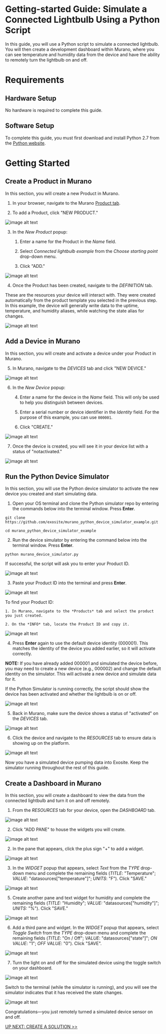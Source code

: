 # Getting-started Guide: Simulate a Connected Lightbulb Using a Python Script

In this guide, you will use a Python script to simulate a connected lightbulb. You will then create a development dashboard within Murano, where you can see temperature and humidity data from the device and have the ability to remotely turn the lightbulb on and off.

# Requirements

## Hardware Setup

No hardware is required to complete this guide.

## Software Setup

To complete this guide, you must first download and install Python 2.7 from the [Python website](https://www.python.org/).

# Getting Started 

## Create a Product in Murano

In this section, you will create a new Product in Murano.

1. In your browser, navigate to the Murano [Product tab](http://exosite.io/business/products). 

2. To add a Product, click "NEW PRODUCT."

  ![image alt text](pythonsim_0.png)

3. In the *New Product* popup: 

    1. Enter a name for the Product in the *Name* field. 

    2. Select *Connected lightbulb example* from the *Choose starting point* drop-down menu. 

    3. Click "ADD."  

  ![image alt text](pythonsim_1.png)

4. Once the Product has been created, navigate to the *DEFINITION* tab. 

These are the resources your device will interact with. They were created automatically from the product template you selected in the previous step. In this example, the device will generally write data to the uptime, temperature, and humidity aliases, while watching the state alias for changes.

  ![image alt text](pythonsim_2.png)

## Add a Device in Murano

In this section, you will create and activate a device under your Product in Murano.

5. In Murano, navigate to the *DEVICES* tab and click "NEW DEVICE." 

  ![image alt text](pythonsim_3.png)

6. In the *New Device* popup: 

    4. Enter a name for the device in the *Name* field. This will only be used to help you distinguish between devices.  

    5. Enter a serial number or device identifier in the *Identity* field. For the purpose of this example, you can use `000001`.

    6. Click "CREATE."

  ![image alt text](pythonsim_4.png)

7. Once the device is created, you will see it in your device list with a status of "notactivated."

  ![image alt text](pythonsim_5.png)

## Run the Python Device Simulator

In this section, you will use the Python device simulator to activate the new device you created and start simulating data. 

1. Open your OS terminal and clone the Python simulator repo by entering the commands below into the terminal window. Press **Enter**.
  ```
  git clone https://github.com/exosite/murano_python_device_simulator_example.git
  ```
  ```
  cd murano_python_device_simulator_example
  ```

2. Run the device simulator by entering the command below into the terminal window. Press **Enter**.
  ```
  python murano_device_simulator.py
  ```
If successful, the script will ask you to enter your Product ID.

  ![image alt text](pythonsim_a.png)

3. Paste your Product ID into the terminal and press **Enter**. 

  ![image alt text](pythonsim_b.png)

  To find your Product ID:

    1. In Murano, navigate to the *Products* tab and select the product you just created. 

    2. On the *INFO* tab, locate the Product ID and copy it.

  ![image alt text](pythonsim_8.png)

4. Press **Enter** again to use the default device identity (000001). This matches the identity of the device you added earlier, so it will activate correctly.

  **NOTE:** If you have already added 000001 and simulated the device before, you may need to create a new device (e.g., 000002) and change the default identity on the simulator. This will activate a new device and simulate data for it.

  If the Python Simulator is running correctly, the script should show the device has been activated and whether the lightbulb is on or off. 

  ![image alt text](pythonsim_c.png)

5. Back in Murano, make sure the device shows a status of "activated" on the *DEVICES* tab. 

  ![image alt text](pythonsim_10.png)

6. Click the device and navigate to the *RESOURCES* tab to ensure data is showing up on the platform. 

  ![image alt text](pythonsim_11.png)

Now you have a simulated device pumping data into Exosite. Keep the simulator running throughout the rest of this guide.

## Create a Dashboard in Murano

In this section, you will create a dashboard to view the data from the connected lightbulb and turn it on and off remotely. 

1. From the *RESOURCES* tab for your device, open the *DASHBOARD* tab. 

  ![image alt text](pythonsim_12.png)

2. Click "ADD PANE" to house the widgets you will create.

  ![image alt text](pythonsim_13.png)

2.  In the pane that appears, click the plus sign "+" to add a widget.  

  ![image alt text](pythonsim_14.png)

3. In the *WIDGET* popup that appears, select *Text* from the *TYPE* drop-down menu and complete the remaining fields (*TITLE*: "Temperature"; *VALUE*: "datasources["temperature"]"; *UNITS*: "F"). Click "SAVE."

  ![image alt text](pythonsim_15.png)

5. Create another pane and text widget for humidity and complete the remaining fields (*TITLE:* "Humidity"; *VALUE:* "datasources["humidity"]"; *UNITS:* "%"). Click "SAVE."

  ![image alt text](pythonsim_16.png)

6. Add a third pane and widget. In the *WIDGET* popup that appears, select *Toggle Switch* from the *TYPE* drop-down menu and complete the remaining fields (*TITLE*: "On / Off"; *VALUE*: "datasources["state"]"; *ON VALUE*: "1"; *OFF VALUE*: "0"). Click "SAVE".

  ![image alt text](pythonsim_17.png)

7. Turn the light on and off for the simulated device using the toggle switch on your dashboard. 

  ![image alt text](pythonsim_18.png)

Switch to the terminal (while the simulator is running), and you will see the simulator indicates that it has received the state changes.

  ![image alt text](pythonsim_d.png)

Congratulations—you just remotely turned a simulated device sensor on and off.

[UP NEXT: CREATE A SOLUTION >>](http://beta-docs.exosite.com/murano/get-started/solutions/exampleapp/)

